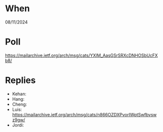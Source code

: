 # When

08/11/2024

# Poll

https://mailarchive.ietf.org/arch/msg/cats/YXlM_AasGSrSRXcDNHOSbUcFXb8/

# Replies

* Kehan:
* Hang:
* Cheng: 
* Luis: https://mailarchive.ietf.org/arch/msg/cats/n866OZDXPvorIWptSwfbvswz9gw/ 
* Jordi: 
